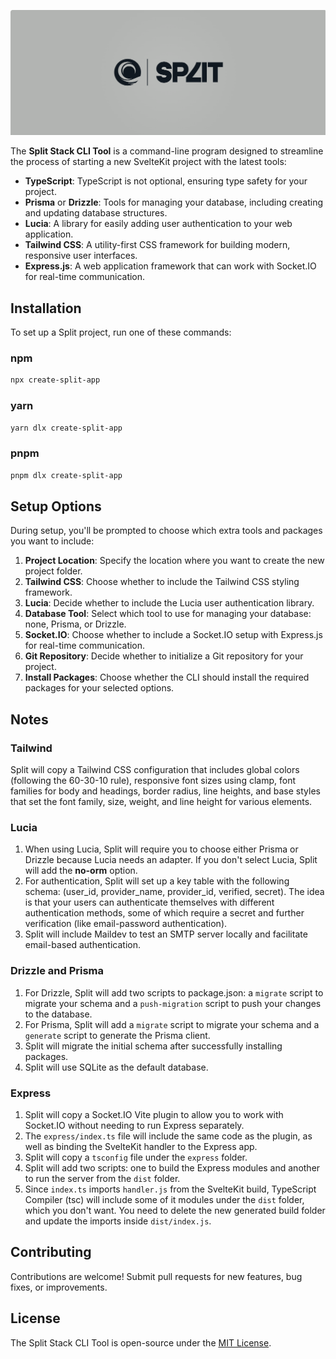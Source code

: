 ![splitLogo](./assets/Logo.png)

The **Split Stack CLI Tool** is a command-line program designed to streamline the process of starting a new SvelteKit project with the latest tools:

- **TypeScript**: TypeScript is not optional, ensuring type safety for your project.
- **Prisma** or **Drizzle**: Tools for managing your database, including creating and updating database structures.
- **Lucia**: A library for easily adding user authentication to your web application.
- **Tailwind CSS**: A utility-first CSS framework for building modern, responsive user interfaces.
- **Express.js**: A web application framework that can work with Socket.IO for real-time communication.

## Installation

To set up a Split project, run one of these commands:

### npm

```bash
npx create-split-app
```

### yarn

```bash
yarn dlx create-split-app
```

### pnpm

```bash
pnpm dlx create-split-app
```

## Setup Options

During setup, you'll be prompted to choose which extra tools and packages you want to include:

1. **Project Location**: Specify the location where you want to create the new project folder.
2. **Tailwind CSS**: Choose whether to include the Tailwind CSS styling framework.
3. **Lucia**: Decide whether to include the Lucia user authentication library.
4. **Database Tool**: Select which tool to use for managing your database: none, Prisma, or Drizzle.
5. **Socket.IO**: Choose whether to include a Socket.IO setup with Express.js for real-time communication.
6. **Git Repository**: Decide whether to initialize a Git repository for your project.
7. **Install Packages**: Choose whether the CLI should install the required packages for your selected options.

## Notes

### Tailwind

Split will copy a Tailwind CSS configuration that includes global colors (following the 60-30-10 rule), responsive font sizes using clamp, font families for body and headings, border radius, line heights, and base styles that set the font family, size, weight, and line height for various elements.

### Lucia

1. When using Lucia, Split will require you to choose either Prisma or Drizzle because Lucia needs an adapter. If you don't select Lucia, Split will add the **no-orm** option.
2. For authentication, Split will set up a key table with the following schema: (user_id, provider_name, provider_id, verified, secret). The idea is that your users can authenticate themselves with different authentication methods, some of which require a secret and further verification (like email-password authentication).
3. Split will include Maildev to test an SMTP server locally and facilitate email-based authentication.

### Drizzle and Prisma

1. For Drizzle, Split will add two scripts to package.json: a `migrate` script to migrate your schema and a `push-migration` script to push your changes to the database.
2. For Prisma, Split will add a `migrate` script to migrate your schema and a `generate` script to generate the Prisma client.
3. Split will migrate the initial schema after successfully installing packages.
4. Split will use SQLite as the default database.

### Express

1. Split will copy a Socket.IO Vite plugin to allow you to work with Socket.IO without needing to run Express separately.
2. The `express/index.ts` file will include the same code as the plugin, as well as binding the SvelteKit handler to the Express app.
3. Split will copy a `tsconfig` file under the `express` folder.
4. Split will add two scripts: one to build the Express modules and another to run the server from the `dist` folder.
5. Since `index.ts` imports `handler.js` from the SvelteKit build, TypeScript Compiler (tsc) will include some of it modules under the `dist` folder, which you don't want. You need to delete the new generated build folder and update the imports inside `dist/index.js`.

## Contributing

Contributions are welcome! Submit pull requests for new features, bug fixes, or improvements.

## License

The Split Stack CLI Tool is open-source under the [MIT License](https://opensource.org/licenses/MIT).
